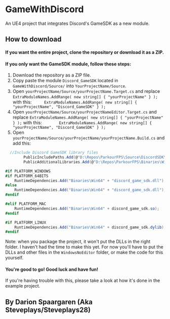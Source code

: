# GameWithDiscord
 An UE4 project that integrates Discord's GameSDK as a new module.
 
## How to download
#### If you want the entire project, clone the repository or download it as a ZIP.
 
#### If you only want the GameSDK module, follow these steps:
 1. Download the repository as a ZIP file.
 2. Copy paste the module `Discord_GameSDK` located in `GameWithDiscord/Source/` into `YourProjectName/Source`.
 3. Open `yourProjectName/Source/yourProjectName.Target.cs` and replace `ExtraModuleNames.AddRange( new string[] { "yourProjectName" } );` with this: `		ExtraModuleNames.AddRange( new string[] { "yourProjectName", "Discord_GameSDK" } );`
 4. Open `yourProjectName/Source/yourProjectNameEditor.Target.cs` and replace `ExtraModuleNames.AddRange( new string[] { "yourProjectName" } );` with this: `		ExtraModuleNames.AddRange( new string[] { "yourProjectName", "Discord_GameSDK" } );`
 5. Open `yourProjectName/Source/yourProjectName/yourProjectName.Build.cs` and add this:

```cs
  //Include Discord GameSDK library files
		PublicIncludePaths.Add(@"D:\Repos\ParkourFPS\Source\DiscordSDK\discord-files");
		PublicAdditionalLibraries.Add(@"D:\Repos\ParkourFPS\Binaries\Win64\discord_game_sdk.dll.lib");

#if PLATFORM_WINDOWS
#if PLATFORM_64BITS
    RuntimeDependencies.Add("Binaries\Win64" + "discord_game_sdk.dll");
#else
    RuntimeDependencies.Add("Binaries\Win64" + "discord_game_sdk.dll");
#endif

#elif PLATFORM_MAC
    RuntimeDependencies.Add("Binaries\Win64" + discord_game_sdk.so);
#endif

#if PLATFORM_LINUX
    RuntimeDependencies.Add("Binaries\Win64" + discord_game_sdk.dylib);
#endif
```
 Note: when you package the project, it won't put the DLLs in the right folder. I haven't had the time to make this yet.
 For now you'll have to put the DLLs and other files in the `WindowsNoEditor` folder, or make the code for this yourself.

#### You're good to go! Good luck and have fun!
 If you're having trouble with this, please take a look at how it's done in the example project.

## By Darion Spaargaren (Aka Steveplays/Steveplays28)
